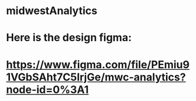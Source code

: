 # midwestAnalytics

# Here is the design figma:

# https://www.figma.com/file/PEmiu91VGbSAht7C5IrjGe/mwc-analytics?node-id=0%3A1
 
